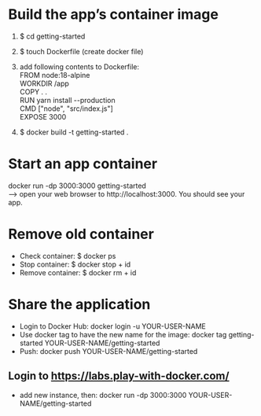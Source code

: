 # Build the app’s container image
1. $ cd getting-started
2. $ touch Dockerfile (create docker file)
3. add following contents to Dockerfile:<br>
    FROM node:18-alpine<br>
    WORKDIR /app<br>
    COPY . .<br>
    RUN yarn install --production <br>
    CMD ["node", "src/index.js"] <br>
    EXPOSE 3000 <br>

4. $ docker build -t getting-started .

# Start an app container
docker run -dp 3000:3000 getting-started <br>
--> open your web browser to http://localhost:3000. You should see your app.

# Remove old container
- Check container: $ docker ps
- Stop container: $ docker stop + id
- Remove container: $ docker rm + id

# Share the application
- Login to Docker Hub: docker login -u YOUR-USER-NAME
- Use docker tag to have the new name for the image: docker tag getting-started YOUR-USER-NAME/getting-started
- Push: docker push YOUR-USER-NAME/getting-started

## Login to https://labs.play-with-docker.com/ 
- add new instance, then: 
docker run -dp 3000:3000 YOUR-USER-NAME/getting-started